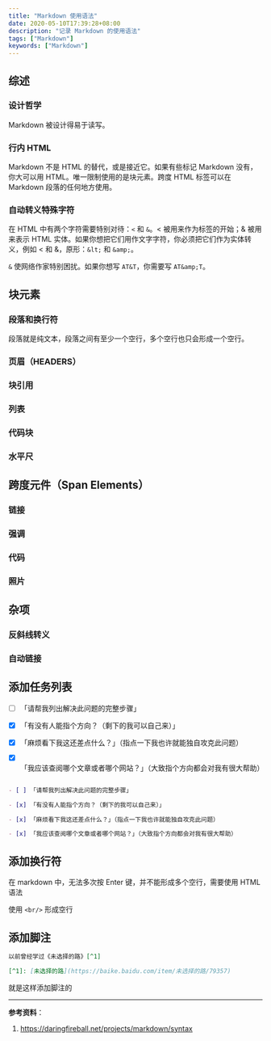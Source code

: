 ```yaml
---
title: "Markdown 使用语法"
date: 2020-05-10T17:39:28+08:00
description: "记录 Markdown 的使用语法"
tags: ["Markdown"]
keywords: ["Markdown"]
---
```


## 综述

### 设计哲学

Markdown 被设计得易于读写。

### 行内 HTML

Markdown 不是 HTML 的替代，或是接近它。如果有些标记 Markdown 没有，你大可以用 HTML。唯一限制使用的是块元素。跨度 HTML 标签可以在 Markdown 段落的任何地方使用。

### 自动转义特殊字符

在 HTML 中有两个字符需要特别对待：`<` 和 `&`。< 被用来作为标签的开始；& 被用来表示 HTML 实体。如果你想把它们用作文字字符，你必须把它们作为实体转义，例如 &lt; 和 &amp;，原形：`&lt;` 和 `&amp;`。

`&` 使网络作家特别困扰。如果你想写 `AT&T`，你需要写 `AT&amp;T`。

## 块元素

### 段落和换行符

段落就是纯文本，段落之间有至少一个空行，多个空行也只会形成一个空行。

### 页眉（HEADERS）

### 块引用

### 列表

### 代码块

### 水平尺

## 跨度元件（Span Elements）

### 链接

### 强调

### 代码

### 照片

## 杂项

### 反斜线转义

### 自动链接

## 添加任务列表

- [ ] 「请帮我列出解决此问题的完整步骤」

- [x] 「有没有人能指个方向？（剩下的我可以自己来）」

- [x] 「麻烦看下我这还差点什么？」（指点一下我也许就能独自攻克此问题）

- [x] 「我应该查阅哪个文章或者哪个网站？」（大致指个方向都会对我有很大帮助）

```markdown

- [ ] 「请帮我列出解决此问题的完整步骤」

- [x] 「有没有人能指个方向？（剩下的我可以自己来）」

- [x] 「麻烦看下我这还差点什么？」（指点一下我也许就能独自攻克此问题）

- [x] 「我应该查阅哪个文章或者哪个网站？」（大致指个方向都会对我有很大帮助）
```

## 添加换行符

在 markdown 中，无法多次按 Enter 键，并不能形成多个空行，需要使用 HTML 语法

使用 `<br/>` 形成空行

## 添加脚注

```markdown
以前曾经学过《未选择的路》[^1]

[^1]: [未选择的路](https://baike.baidu.com/item/未选择的路/79357)
```

就是这样添加脚注的

---

**参考资料**：

1. <https://daringfireball.net/projects/markdown/syntax>
